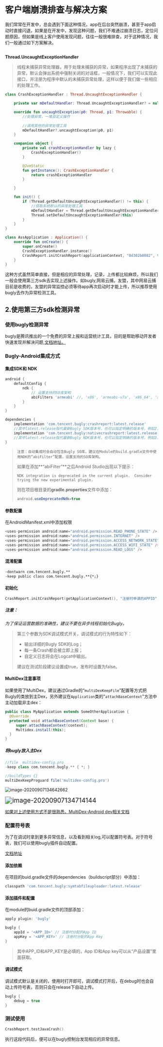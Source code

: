 # 			客户端崩溃排查与解决方案

我们常常在开发中，总会遇到下面这种情况，app在后台突然崩溃，甚至于app启动时直接闪退，如果是在开发中，发现这种问题，我们不难通过崩溃日志，定位问题原因，但如果是线上客户使用发现问题，往往一般很难排查，对于这种情况，我们一般通过如下方案解决。



## 

**Thread.UncaughtExceptionHandler**

> 线程未捕获异常处理器，用于处理未捕获的异常，如果程序出现了未捕获的异常，默认会弹出系统中强制关闭的对话框，一般情况下，我们可以实现此接口，并注册为程序中默认的未捕获异常处理，这样以便于我们做一些相应的处理工作。

```kotlin
class CrashExceptionHandler : Thread.UncaughtExceptionHandler {

    private var mDefaultHandler: Thread.UncaughtExceptionHandler? = null

    override fun uncaughtException(p0: Thread, p1: Throwable) {
        //处理异常，一堆自定义操作
      
      	//调用其他的异常处理工具
        mDefaultHandler?.uncaughtException(p0, p1)
    }

    companion object {
        private val crashExceptionHandler by lazy {
            CrashExceptionHandler()
        }

        @JvmStatic
        fun getInstance(): CrashExceptionHandler {
            return crashExceptionHandler
        }

    }

    fun init() {
        if (Thread.getDefaultUncaughtExceptionHandler() != this) {
          	//获取系统默认的异常处理工具
            mDefaultHandler = Thread.getDefaultUncaughtExceptionHandler()
            Thread.setDefaultUncaughtExceptionHandler(this)
        }
    }
}
```

```kotlin
class AssApplication : Application() {
    override fun onCreate() {
        super.onCreate()
        CrashExceptionHandler.instance()
        CrashReport.initCrashReport(applicationContext, "0d302b0082", true)
    }
}
```

这种方式虽然简单直接，但是相应的异常处理，记录，上传都比较麻烦，所以我们一般会使用第三方sdk去实现上述操作。如bugly,网易云捕，友盟，其中网易云捕目前是收费的，友盟的异常监控必须等待app再次启动时才能上传，所以推荐使用bugly去作为异常检测工具。



## 2.使用第三方sdk检测异常

### 使用bugly检测异常

bugly是腾讯推出的一个免费的异常上报和运营统计工具，目的是帮助移动开发者快速发现并解决问题,[文档地址。](https://bugly.qq.com/docs/)

### Bugly-Android集成方式

#### 集成SDK和 NDK

```groovy
android {
    defaultConfig {
        ndk {
            // 设置支持的SO库架构
            abiFilters 'armeabi' //, 'x86', 'armeabi-v7a', 'x86_64', 'arm64-v8a'
        }
    }
}

dependencies {
    implementation 'com.tencent.bugly:crashreport:latest.release' 
    //其中latest.release指代最新Bugly SDK版本号，也可以指定明确的版本号，例如2.1.9
    implementation 'com.tencent.bugly:nativecrashreport:latest.release' 
    //其中latest.release指代最新Bugly NDK版本号，也可以指定明确的版本号，例如3.0
}
```

> ```
> 注意：自动集成时会自动包含Bugly SO库，建议在Module的build.gradle文件中使用NDK的“abiFilter”配置，设置支持的SO库架构。
> ```
>
> 如果在添加**“abiFilter”**之后Android Studio出现以下提示：
>
> ```
> NDK integration is deprecated in the current plugin.  Consider trying the new experimental plugin.
> ```
>
> 则在项目根目录的**gradle.properties**文件中添加：
>
> ```java
> android.useDeprecatedNdk=true
> ```

#### 参数配置

在AndroidManifest.xml中添加权限

```java
<uses-permission android:name="android.permission.READ_PHONE_STATE" />
<uses-permission android:name="android.permission.INTERNET" />
<uses-permission android:name="android.permission.ACCESS_NETWORK_STATE" />
<uses-permission android:name="android.permission.ACCESS_WIFI_STATE" />
<uses-permission android:name="android.permission.READ_LOGS" />
```

#### 混淆配置

```xml
-dontwarn com.tencent.bugly.**
-keep public class com.tencent.bugly.**{*;}
```



#### 初始化

```kotlin
CrashReport.initCrashReport(getApplicationContext(), "注册时申请的APPID", false)
```

##### **注意：**

*为了保证运营数据的准确性，建议不要在异步线程初始化Bugly。*

> 第三个参数为SDK调试模式开关，调试模式的行为特性如下：
>
> - 输出详细的Bugly SDK的Log；
> - 每一条Crash都会被立即上报；
> - 自定义日志将会在Logcat中输出。
>
> 建议在测试阶段建议设置成true，发布时设置为false。



#### MultiDex注意事项

如果使用了MultiDex，建议通过Gradle的“`multiDexKeepFile`”配置等方式把Bugly的类放到主Dex，另外建议在`Application`类的"`attachBaseContext`"方法中主动加载非主dex：

```java
public class MyApplication extends SomeOtherApplication {
  @Override
  protected void attachBaseContext(Context base) {
     super.attachBaseContext(context);
     Multidex.install(this);
  }
}
```

##### 将bugly放入主Dex

```groovy
//file  multidex-config.pro
-keep class com.tencent.bugly.** { *; }

//buildTypes {}
multiDexKeepProguard file('multidex-config.pro')
```

![image-20200907134642662](https://tva1.sinaimg.cn/large/007S8ZIlgy1gii1dx0exnj30q305paai.jpg)

<img src="https://tva1.sinaimg.cn/large/007S8ZIlgy1gii1efr9dhj30k302idfz.jpg" alt="image-20200907134714144" style="zoom:150%;" />

[如果对上述使用方式不是很熟悉，MultiDex-Android dev相关文档](https://developer.android.com/studio/build/multidex?hl=zh-cn)

### 配置符号表

为了在调试时拿到更多异常信息，以及看到相关log,可以配置符号表。对于符号表，我们可以使用bugly插件自动配置。

[文档地址](https://bugly.qq.com/docs/user-guide/symbol-configuration-android/)

#### 添加依赖

在项目的buid.gradle文件的dependencies（buildscript部分）中添加：

```groovy
classpath 'com.tencent.bugly:symtabfileuploader:latest.release'
```

#### 添加插件和配置

在module的buid.gradle文件的顶部添加：

```groovy
apply plugin: 'bugly'

bugly {
    appId = '<APP_ID>' // 注册时分配的App ID
    appKey = '<APP_KEY>' // 注册时分配的App Key
}
```

> 其中APP_ID和APP_KEY是必填的，App ID和App key可以从“产品设置”里面获取。

#### 调试模式

调试模式默认是关闭的，使用时打开即可，调试模式打开后，在debug时也会自动上传符号表，否则只会在release下自动上传。

```groovy
bugly {
    debug = true
}
```



### 测试使用

```kotlin
CrashReport.testJavaCrash()
```

执行这段代码后，便可以在bugly控制台发现相应的异常信息。

